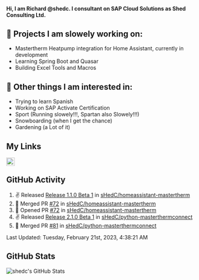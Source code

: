 #### Hi, I am Richard @shedc. I consultant on SAP Cloud Solutions as Shed Consulting Ltd.

## 👋 Projects I am slowely working on:
- Mastertherm Heatpump integration for Home Assistant, currently in development
- Learning Spring Boot and Quasar
- Building Excel Tools and Macros

## 👀 Other things I am interested in:
- Trying to learn Spanish
- Working on SAP Activate Certification
- Sport (Running slowely!!!, Spartan also Slowely!!!)
- Snowboarding (when I get the chance)
- Gardening (a Lot of it)

## My Links
[<img align="left" alt="shedc | LinkedIn" width="22px" src="https://cdn.jsdelivr.net/npm/simple-icons@v3/icons/linkedin.svg" />][linkedin]

<br/>

## GitHub Activity
<!--RECENT_ACTIVITY:start-->
1. ✌️ Released [Release 1.1.0 Beta 1](https://github.com/sHedC/homeassistant-mastertherm/releases/tag/1.1.0-b1) in [sHedC/homeassistant-mastertherm](https://github.com/sHedC/homeassistant-mastertherm)
2. 🎉 Merged PR [#72](https://github.com/sHedC/homeassistant-mastertherm/pull/72) in [sHedC/homeassistant-mastertherm](https://github.com/sHedC/homeassistant-mastertherm)
3. 💪 Opened PR [#72](https://github.com/sHedC/homeassistant-mastertherm/pull/72) in [sHedC/homeassistant-mastertherm](https://github.com/sHedC/homeassistant-mastertherm)
4. ✌️ Released [Release 2.1.0 Beta 1](https://github.com/sHedC/python-masterthermconnect/releases/tag/2.1.0-b1) in [sHedC/python-masterthermconnect](https://github.com/sHedC/python-masterthermconnect)
5. 🎉 Merged PR [#81](https://github.com/sHedC/python-masterthermconnect/pull/81) in [sHedC/python-masterthermconnect](https://github.com/sHedC/python-masterthermconnect)
<!--RECENT_ACTIVITY:end-->
<!--RECENT_ACTIVITY:last_update-->
Last Updated: Tuesday, February 21st, 2023, 4:38:21 AM
<!--RECENT_ACTIVITY:last_update_end-->

## GitHub Stats
<img align="left" alt="shedc's GitHub Stats" src="https://github-readme-stats.vercel.app/api?username=shedc&show_icons=true&hide_title=true" />

[linkedin]: https://www.linkedin.com/in/richard-holmes-3314251/
